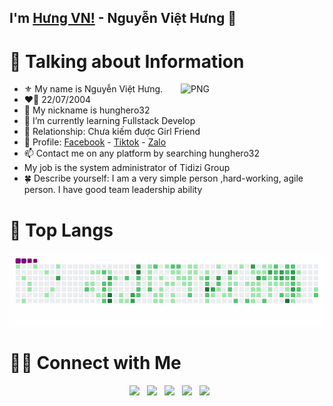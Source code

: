 ## I'm [Hưng VN!](https://www.facebook.com/hunghero2207) - Nguyễn Việt Hưng 👋
# 📰 Talking about Information
<img align="right" width=230px alt="PNG" src="https://i.imgur.com/fD0fbl9.png" />

-   ⚜️ My name is Nguyễn Việt Hưng.
-   ❤️‍🔥 22/07/2004
-   💬 My nickname is hunghero32
-   🌱 I’m currently learning Fullstack Develop 
-   💓 Relationship: Chưa kiếm được Girl Friend
-   🍁 Profile: [Facebook](https://www.facebook.com/hunghero2207) - [Tiktok](https://www.tiktok.com/@hunghero32) - [Zalo](https://zalo.me/hunghero32)
-   📫 Contact me on any platform by searching hunghero32
-   My job is the system administrator of Tidizi Group
-   🍀 Describe yourself: I am a very simple person ,hard-working, agile person. I have good team leadership ability

# 📖 Top Langs
<img src="https://raw.githubusercontent.com/Platane/snk/output/github-contribution-grid-snake.gif">


# 🤝🏻 Connect with Me
<p align="center">
&nbsp; <a href="https://www.instagram.com/hunghero32" target="_blank" rel="noopener noreferrer"><img src="https://img.icons8.com/plasticine/100/000000/instagram-new.png" width="100" /></a>    
&nbsp; <a href="https://github.com/hunghero32" target="_blank" rel="noopener noreferrer"><img src="https://img.icons8.com/plasticine/100/000000/github.png" width="100" /></a>
&nbsp; <a href="https://www.facebook.com/hunghero32" target="_blank" rel="noopener noreferrer"><img src="https://img.icons8.com/plasticine/100/000000/facebook.png"  width="100" /></a>
&nbsp; <a href="mailto:hung87800@gmail.com" target="_blank" rel="noopener noreferrer"><img src="https://img.icons8.com/plasticine/100/000000/gmail.png"  width="100" /></a>
&nbsp; <a href="tel:0375343852" target="_blank" rel="noopener noreferrer"><img src="https://img.icons8.com/plasticine/100/000000/gmail.png"  width="100" /></a>
  
</p>
<br>

